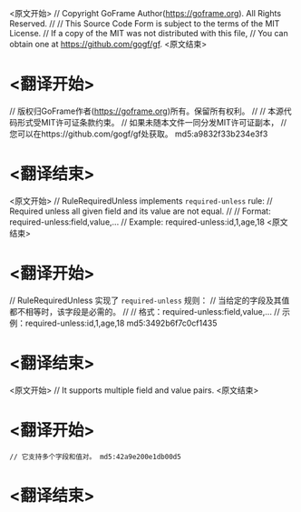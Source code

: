 
<原文开始>
// Copyright GoFrame Author(https://goframe.org). All Rights Reserved.
//
// This Source Code Form is subject to the terms of the MIT License.
// If a copy of the MIT was not distributed with this file,
// You can obtain one at https://github.com/gogf/gf.
<原文结束>

# <翻译开始>
// 版权归GoFrame作者(https://goframe.org)所有。保留所有权利。
//
// 本源代码形式受MIT许可证条款约束。
// 如果未随本文件一同分发MIT许可证副本，
// 您可以在https://github.com/gogf/gf处获取。 md5:a9832f33b234e3f3
# <翻译结束>


<原文开始>
// RuleRequiredUnless implements `required-unless` rule:
// Required unless all given field and its value are not equal.
//
// Format:  required-unless:field,value,...
// Example: required-unless:id,1,age,18
<原文结束>

# <翻译开始>
// RuleRequiredUnless 实现了 `required-unless` 规则：
// 当给定的字段及其值都不相等时，该字段是必需的。
//
// 格式：required-unless:field,value,...
// 示例：required-unless:id,1,age,18 md5:3492b6f7c0cf1435
# <翻译结束>


<原文开始>
// It supports multiple field and value pairs.
<原文结束>

# <翻译开始>
	// 它支持多个字段和值对。 md5:42a9e200e1db00d5
# <翻译结束>


